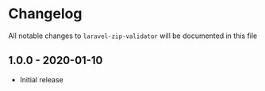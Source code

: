 # Changelog

All notable changes to `laravel-zip-validator` will be documented in this file

## 1.0.0 - 2020-01-10

- Initial release
